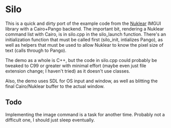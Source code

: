 # Silo

This is a quick and dirty port of the example code from the [Nuklear](https://github.com/vurtun/nuklear) IMGUI library
with a Cairo+Pango backend. The important bit, rendering a Nuklear command list with Cairo, is in silo.cpp in the silo_launch
function. There's an initialization function that must be called first (silo_init, intializes Pango), as well as helpers 
that must be used to allow Nuklear to know the pixel size of text (calls through to Pango).

The demo as a whole is C++, but the code in silo.cpp could probably be tweaked to C99 or greater with minimal effort
(maybe even just file extension change; I haven't tried) as it doesn't use classes.

Also, the demo uses SDL for OS input and window, as well as blitting the final Cairo/Nuklear buffer to the actual window.

## Todo

Implementing the image command is a task for another time. Probably not a difficult one, I should just sleep eventually.

